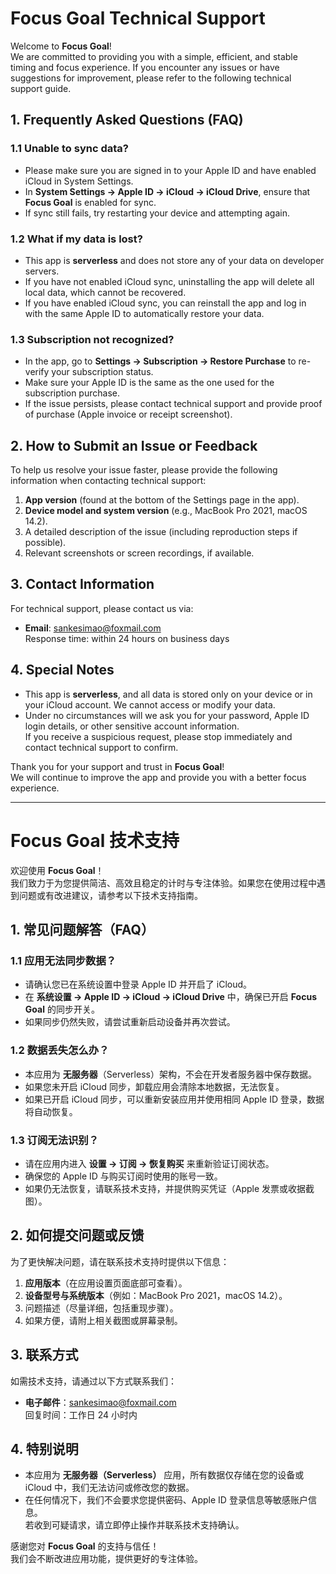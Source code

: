 # Focus Goal Technical Support

Welcome to **Focus Goal**!  
We are committed to providing you with a simple, efficient, and stable timing and focus experience. If you encounter any issues or have suggestions for improvement, please refer to the following technical support guide.


## 1. Frequently Asked Questions (FAQ)

### 1.1 Unable to sync data?
- Please make sure you are signed in to your Apple ID and have enabled iCloud in System Settings.
- In **System Settings → Apple ID → iCloud → iCloud Drive**, ensure that **Focus Goal** is enabled for sync.
- If sync still fails, try restarting your device and attempting again.

### 1.2 What if my data is lost?
- This app is **serverless** and does not store any of your data on developer servers.
- If you have not enabled iCloud sync, uninstalling the app will delete all local data, which cannot be recovered.
- If you have enabled iCloud sync, you can reinstall the app and log in with the same Apple ID to automatically restore your data.

### 1.3 Subscription not recognized?
- In the app, go to **Settings → Subscription → Restore Purchase** to re-verify your subscription status.
- Make sure your Apple ID is the same as the one used for the subscription purchase.
- If the issue persists, please contact technical support and provide proof of purchase (Apple invoice or receipt screenshot).


## 2. How to Submit an Issue or Feedback

To help us resolve your issue faster, please provide the following information when contacting technical support:
1. **App version** (found at the bottom of the Settings page in the app).
2. **Device model and system version** (e.g., MacBook Pro 2021, macOS 14.2).
3. A detailed description of the issue (including reproduction steps if possible).
4. Relevant screenshots or screen recordings, if available.


## 3. Contact Information

For technical support, please contact us via:

- **Email**: [sankesimao@foxmail.com](mailto:sankesimao@foxmail.com)  
  Response time: within 24 hours on business days
  

## 4. Special Notes

- This app is **serverless**, and all data is stored only on your device or in your iCloud account. We cannot access or modify your data.
- Under no circumstances will we ask you for your password, Apple ID login details, or other sensitive account information.  
  If you receive a suspicious request, please stop immediately and contact technical support to confirm.

Thank you for your support and trust in **Focus Goal**!  
We will continue to improve the app and provide you with a better focus experience.

---

# Focus Goal 技术支持

欢迎使用 **Focus Goal**！  
我们致力于为您提供简洁、高效且稳定的计时与专注体验。如果您在使用过程中遇到问题或有改进建议，请参考以下技术支持指南。


## 1. 常见问题解答（FAQ）

### 1.1 应用无法同步数据？
- 请确认您已在系统设置中登录 Apple ID 并开启了 iCloud。
- 在 **系统设置 → Apple ID → iCloud → iCloud Drive** 中，确保已开启 **Focus Goal** 的同步开关。
- 如果同步仍然失败，请尝试重新启动设备并再次尝试。

### 1.2 数据丢失怎么办？
- 本应用为 **无服务器**（Serverless）架构，不会在开发者服务器中保存数据。
- 如果您未开启 iCloud 同步，卸载应用会清除本地数据，无法恢复。
- 如果已开启 iCloud 同步，可以重新安装应用并使用相同 Apple ID 登录，数据将自动恢复。

### 1.3 订阅无法识别？
- 请在应用内进入 **设置 → 订阅 → 恢复购买** 来重新验证订阅状态。
- 确保您的 Apple ID 与购买订阅时使用的账号一致。
- 如果仍无法恢复，请联系技术支持，并提供购买凭证（Apple 发票或收据截图）。


## 2. 如何提交问题或反馈

为了更快解决问题，请在联系技术支持时提供以下信息：
1. **应用版本**（在应用设置页面底部可查看）。
2. **设备型号与系统版本**（例如：MacBook Pro 2021，macOS 14.2）。
3. 问题描述（尽量详细，包括重现步骤）。
4. 如果方便，请附上相关截图或屏幕录制。


## 3. 联系方式

如需技术支持，请通过以下方式联系我们：

- **电子邮件**：[sankesimao@foxmail.com](mailto:sankesimao@foxmail.com)  
  回复时间：工作日 24 小时内


## 4. 特别说明

- 本应用为 **无服务器（Serverless）** 应用，所有数据仅存储在您的设备或 iCloud 中，我们无法访问或修改您的数据。
- 在任何情况下，我们不会要求您提供密码、Apple ID 登录信息等敏感账户信息。  
  若收到可疑请求，请立即停止操作并联系技术支持确认。


感谢您对 **Focus Goal** 的支持与信任！  
我们会不断改进应用功能，提供更好的专注体验。

